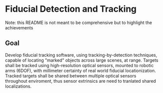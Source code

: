 # Fiducial Detection and Tracking
Note: this README is not meant to be comprehensive but to highlight the achievements

## Goal

Develop fiducial tracking software, using tracking-by-detection techniques, capable of locating "marked" objects across large scenes, at range. Targets shall be tracked using high-resolution optical sensors, mounted to robotic arms (6DOF), with millimeter certainty of real world fiducial locationization. Tracked targets shall be shared between multiple optical sensors throughout enviroment, thus sensor extrinsics are need to tranlated shared localizations.


